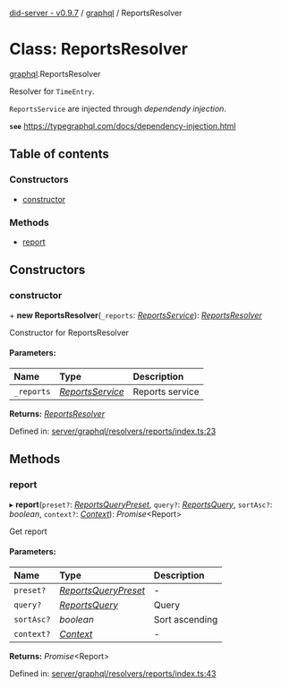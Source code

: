 [did-server - v0.9.7](../README.md) / [graphql](../modules/graphql.md) / ReportsResolver

# Class: ReportsResolver

[graphql](../modules/graphql.md).ReportsResolver

Resolver for `TimeEntry`.

`ReportsService` are injected through
_dependendy injection_.

**`see`** https://typegraphql.com/docs/dependency-injection.html

## Table of contents

### Constructors

- [constructor](graphql.reportsresolver.md#constructor)

### Methods

- [report](graphql.reportsresolver.md#report)

## Constructors

### constructor

\+ **new ReportsResolver**(`_reports`: [*ReportsService*](services.reportsservice.md)): [*ReportsResolver*](graphql.reportsresolver.md)

Constructor for ReportsResolver

#### Parameters:

Name | Type | Description |
:------ | :------ | :------ |
`_reports` | [*ReportsService*](services.reportsservice.md) | Reports service    |

**Returns:** [*ReportsResolver*](graphql.reportsresolver.md)

Defined in: [server/graphql/resolvers/reports/index.ts:23](https://github.com/Puzzlepart/did/blob/dev/server/graphql/resolvers/reports/index.ts#L23)

## Methods

### report

▸ **report**(`preset?`: [*ReportsQueryPreset*](../modules/graphql.md#reportsquerypreset), `query?`: [*ReportsQuery*](graphql.reportsquery.md), `sortAsc?`: *boolean*, `context?`: [*Context*](graphql_context.context.md)): *Promise*<Report\>

Get report

#### Parameters:

Name | Type | Description |
:------ | :------ | :------ |
`preset?` | [*ReportsQueryPreset*](../modules/graphql.md#reportsquerypreset) | - |
`query?` | [*ReportsQuery*](graphql.reportsquery.md) | Query   |
`sortAsc?` | *boolean* | Sort ascending   |
`context?` | [*Context*](graphql_context.context.md) | - |

**Returns:** *Promise*<Report\>

Defined in: [server/graphql/resolvers/reports/index.ts:43](https://github.com/Puzzlepart/did/blob/dev/server/graphql/resolvers/reports/index.ts#L43)
